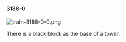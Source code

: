 #### 3188-0
![train-3188-0-0.png](https://github.com/lil-lab/nlvr/raw/master/nlvr/train/images/13/train-3188-0-0.png "train-3188-0-0.png")

There is a black block as the base of a tower.